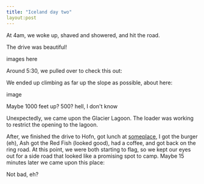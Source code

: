 ```yaml
---
title: "Iceland day two"
layout:post
---
```


At 4am, we woke up, shaved and showered, and hit the road.

The drive was beautiful!

images here

Around 5:30, we pulled over to check this out:

We ended up climbing as far up the slope as possible, about here:

image

Maybe 1000 feet up? 500? hell, I don't know

Unexpectedly, we came upon the Glacier Lagoon. The loader was working to restrict the opening to the lagoon.

After, we finished the drive to Hofn, got lunch at [someplace](), I got the burger (eh), Ash got the Red Fish (looked good), had a coffee, and got back on the ring road. At this point, we were both starting to flag, so we kept our eyes out for a side road that looked like a promising spot to camp. Maybe 15 minutes later we came upon this place:

Not bad, eh?
